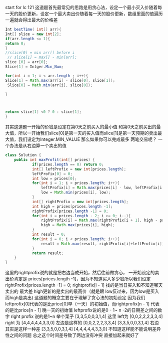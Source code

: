 start for lc 121 
这道题首先最常见的思路是用贪心法，设定一个最小买入价随着每一天的股价更新，设定一个最大卖出价随着每一天的股价更新，数组里面的值遍历一遍就会得出最大的价格差 

```java
Int bestTime( int[] arr){
Int[] slice = new int[2];
if(arr.length <= 1){ 
return 0;
}
//slice[0] = min arr[] before i
 // slice[1] = max[] - min[arr];
slice [0] = arr[0];
Slice[1] = Intger.Min_Num;

for(int i = 1; i < arr.length ; i++){
Slice[1] = Math.max(arr[i] - slice[0], slice[1]);
 Slice[0] = Math.min(arr[i], slice[0]);

}



return slice[1] <0 ? 0 : slice[1];
}

```
其实这道题一开始的价钱是设定在第0天之前买入的最小值 和第0天之前买出的最大值，所以一开始我们slice[0]是第一天的买入值而slice[1]是第一天预期的卖出最大值，我们设定为Integer.MIN_VALUE
那么如果你可以完成最多 两笔交易呢？
一个办法是从右边算一个卖出的值
```java
class Solution {
    public int maxProfit(int[] prices) {
            if(prices.length == 0) return 0;
            int[] leftProfix = new int[prices.length];
            leftProfix[0] = 0;
            int low = prices[0];
            for(int i = 1; i < prices.length; i++){
                leftProfix[i] = Math.max(prices[i] - low, leftProfix[i - 1]);
                low = Math.min(prices[i], low);
            }
            int[] rightProfix = new int[prices.length];
            int high = prices[prices.length -1];
            rightProfix[prices.length -1] = 0;
            for(int i = prices.length - 2; i >= 0; i--){
                rightProfix[i] = Math.max(rightProfix[i + 1], high - prices[i] );
                high = Math.max(prices[i], high);
            }
            int result = 0;
            for(int i = 0; i < prices.length; i++){
                result = Math.max(result, rightProfix[i]+leftProfix[i]);
            }
            return result;
    }
}
```
这里的rightprofix说的就是把右边当成开始，然后往前做贪心， 一开始设定的卖出价肯定是 prices[prices.length -1]，因为不知道买入多少钱所以我们设定rightProfix[prices.length -1] = 0;
rightprofix[i - 1] 找的是当日买入和不知道哪天卖出的 最大差
high更新的是卖出的最高价（就是跟 low反过来，因为low是买入而high是卖出)
这道题的概念主要在于理解了贪心法的初始设定
因为我们leftprofix[0]代表的是比price[0]早（一天）的初始值，而rightprofix[n - 1] 代表的是比price[n - 1] 晚一天的初始值
leftprofix说的是0 - 1~ n -2的日期差之间的数字 right profix 说的是1~n
举个栗子
[3,3,5,0,0,3,1,4]
这里
left为
[0,0,2,2,2,3,3,4]
right 为
[4,4,4,4,4,3,3,0]
左边是这样的
[0,0,2,2,2,3,3,4]
 [3,3,5,0,0,3,1,4]
右边其实是这样一种差
 [3,3,5,0,0,3,1,4]
  [4,4,4,4,4,3,3,0]
  不知道这样能不能说明差异性之间的问题 总之这个时间差导致了两边没有冲突 直接加起来就好了
  
  
  

